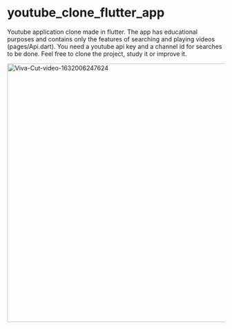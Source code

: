 # youtube_clone_flutter_app

<p>Youtube application clone made in flutter. The app has educational purposes and contains only the features of searching and playing videos (pages/Api.dart).
You need a youtube api key and a channel id for searches to be done.
Feel free to clone the project, study it or improve it.</p>

<a href="https://ibb.co/5v0Gg9h"><img src="https://i.ibb.co/ctBkSvh/Viva-Cut-video-1632006247624.gif" width="600" height="600" alt="Viva-Cut-video-1632006247624" border="0"></a>
